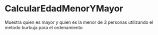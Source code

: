 # CalcularEdadMenorYMayor
Muestra quien es mayor y quien es la menor de 3 personas utilizando el metodo burbuja para el ordenamiento  
